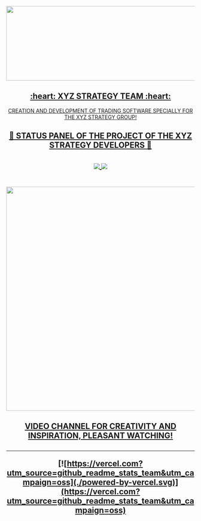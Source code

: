 <p align="center">
<a href="http://xyzcreatorstrategy.ru/"><img src="https://user-images.githubusercontent.com/28340408/143895254-5228883f-5152-48e1-ba13-ba3156fd2fce.gif" width="600" height="200" />
 <h2 align="center"> :heart: XYZ STRATEGY TEAM  :heart:</h2>

 <p align="center">CREATION AND DEVELOPMENT OF TRADING SOFTWARE SPECIALLY FOR THE XYZ STRATEGY GROUP!</p>

 

 <h2 align="center">
 
🚥 STATUS PANEL OF THE PROJECT OF THE XYZ STRATEGY DEVELOPERS 🚥
<h2>
 
 <div align="center">
<!--
```md
[![Anurag's GitHub stats](https://github-readme-stats.vercel.app/api?username=oleglr)](https://github.com/oleglr/github-readme-stats)

![Anurag's GitHub stats](https://github-readme-stats.vercel.app/api?username=oleglr&hide=contribs,prs)
```

```md
![Anurag's GitHub stats](https://github-readme-stats.vercel.app/api?username=oleglr&count_private=true)
```

```md
![Anurag's GitHub stats](https://github-readme-stats.vercel.app/api?username=oleglr&show_icons=true)
```

```md
![Anurag's GitHub stats](https://github-readme-stats.vercel.app/api?username=oleglr&show_icons=true&theme=radical)
```
</div>

<img src="https://res.cloudinary.com/oleglr/image/upload/v1595174536/grs-themes_l4ynja.png" alt="GitHub Readme Stats Themes" width="600px"/>

```
&bg_color=DEG,COLOR1,COLOR2,COLOR3...COLOR10
```
---

```md
[![Readme Card](https://github-readme-stats.vercel.app/api/pin/?username=oleglr&repo=github-readme-stats)](https://github.com/oleglr/github-readme-stats)
```


[![Readme Card](https://github-readme-stats.vercel.app/api/pin/?username=oleglr&repo=github-readme-stats)](https://github.com/oleglr/github-readme-stats)


[![Readme Card](https://github-readme-stats.vercel.app/api/pin/?username=oleglr&repo=github-readme-stats&show_owner=true)](https://github.com/oleglr/github-readme-stats)


```md
[![Top Langs](https://github-readme-stats.vercel.app/api/top-langs/?username=oleglr)](https://github.com/oleglr/github-readme-stats)
```

```md
[![Top Langs](https://github-readme-stats.vercel.app/api/top-langs/?username=oleglr&exclude_repo=github-readme-stats,oleglr.github.io)](https://github.com/oleglr/github-readme-stats)
```

```md
[![Top Langs](https://github-readme-stats.vercel.app/api/top-langs/?username=oleglr&hide=javascript,html)](https://github.com/oleglr/github-readme-stats)
```

```md
[![Top Langs](https://github-readme-stats.vercel.app/api/top-langs/?username=oleglr&langs_count=8)](https://github.com/oleglr/github-readme-stats)
```

```md
[![Top Langs](https://github-readme-stats.vercel.app/api/top-langs/?username=oleglr&layout=compact)](https://github.com/oleglr/github-readme-stats)
```
-->
<!--
[![Top Langs](https://github-readme-stats.vercel.app/api/top-langs/?username=oleglr)](https://github.com/oleglr/github-readme-stats)


[![Top Langs](https://github-readme-stats.vercel.app/api/top-langs/?username=oleglr&layout=compact)](https://github.com/oleglr/github-readme-stats)


```md
[![willianrod's wakatime stats](https://github-readme-stats.vercel.app/api/wakatime?username=willianrod)](https://github.com/oleglr/github-readme-stats)
``` -->



<!--

[![willianrod's wakatime stats](https://github-readme-stats.vercel.app/api/wakatime?username=willianrod&hide_progress=true)](https://github.com/oleglr/github-readme-stats)


[![willianrod's wakatime stats](https://github-readme-stats.vercel.app/api/wakatime?username=willianrod&layout=compact)](https://github.com/oleglr/github-readme-stats)

---

[Anurag's GitHub stats](https://github-readme-stats.vercel.app/api?username=oleglr)


[Anurag's GitHub stats](https://github-readme-stats.vercel.app/api?username=oleglr&hide=contribs,issues)


[Anurag's GitHub stats](https://github-readme-stats.vercel.app/api?username=oleglr&hide=issues&show_icons=true)


[Anurag's GitHub stats](https://github-readme-stats.vercel.app/api?username=oleglr&border_color=2e4058)


[Anurag's GitHub stats](https://github-readme-stats.vercel.app/api?username=oleglr&include_all_commits=true) -->

  
<a href="https://github.com/oleglr/convoychat">
  <img align="center" src="https://github-readme-stats.vercel.app/api?username=oleglr&show_icons=true&theme=aura" />
</a>
  
  <a href="https://github.com/oleglr/github-readme-stats">
  <img align="center" src="https://github-readme-stats.vercel.app/api/?username=oleglr&show_icons=true&title_color=fff&icon_color=79ff97&text_color=9f9f9f&bg_color=151515" />
</a>

  
<!-- ![Anurag's GitHub stats](https://github-readme-stats.vercel.app/api?username=oleglr&show_icons=true&theme=radical) -->

<!--

[Anurag's GitHub stats](https://github-readme-stats.vercel.app/api?username=oleglr&bg_color=30,e96443,904e95&title_color=fff&text_color=fff)


[Anurag's GitHub stats](https://github-readme-stats.vercel.app/api/?username=oleglr&show_icons=true&title_color=fff&icon_color=79ff97&text_color=9f9f9f&bg_color=151515) -->


<!-- [Anurag's GitHub stats](https://github-readme-stats.vercel.app/api/?username=oleglr&locale=es) -->


<!-- ![Customized Card](https://github-readme-stats.vercel.app/api/pin?username=oleglr&repo=github-readme-stats&title_color=fff&icon_color=f9f9f9&text_color=9f9f9f&bg_color=151515) -->

<!--
[![Top Langs](https://github-readme-stats.vercel.app/api/top-langs/?username=oleglr)](https://github.com/oleglr/github-readme-stats)


[![willianrod's wakatime stats](https://github-readme-stats.vercel.app/api/wakatime?username=willianrod)](https://github.com/oleglr/github-readme-stats) 


<a href="https://github.com/oleglr/github-readme-stats">
  <img align="center" src="https://github-readme-stats.vercel.app/api/pin/?username=oleglr&repo=github-readme-stats" />
</a>
-->
<a href="http://xyzcreatorstrategy.ru/"><img src="https://github.com/oleglr/oleglr/blob/main/imggif/20221104_010300.gif" width="600" height="600" />
---
#### [VIDEO CHANNEL FOR CREATIVITY AND INSPIRATION, PLEASANT WATCHING!](https://www.youtube.com/channel/UCjn8rb4iW1qWb3HVZyBCxwQ)
---

[![https://vercel.com?utm_source=github_readme_stats_team&utm_campaign=oss](./powered-by-vercel.svg)](https://vercel.com?utm_source=github_readme_stats_team&utm_campaign=oss)
</div>
